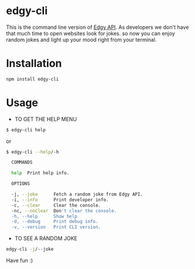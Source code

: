 # edgy-cli

This is the command line version of <a href="https://github.com/zerodayrat/Edgy-API">Edgy API</a>. As developers we don't have that much time to open websites look for jokes. so now you can enjoy random jokes
and light up your mood right from your terminal.

# Installation

```bash
npm install edgy-cli
```

# Usage

- TO GET THE HELP MENU

```bash
$ edgy-cli help
```
or 

```bash
$ edgy-cli --help/-h
```

```bash
  COMMANDS 

  help  Print help info.

  OPTIONS 

  -j, --joke      Fetch a random joke from Edgy API.
  -i, --info      Print developer info.
  -c, --clear     Clear the console.
  -nc, --noClear  Don't clear the console.
  -h, --help      Show help
  -d, --debug     Print debug info.
  -v, --version   Print CLI version.
```

- TO SEE A RANDOM JOKE

```bash
edgy-cli -j/--joke
```



Have fun :)
